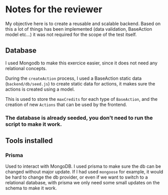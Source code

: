 # Notes for the reviewer

My objective here is to create a reusable and scalable backend. Based on this a lot of things has been implemented (data validation, BaseAction model etc...) it was not required for the scope of the test itself.

## Database

I used Mongodb to make this exercice easier, since it does not need any relational concepts.

During the `createAction` process, I used a BaseAction static data (`backend/db/seed.js`) to create static data for actions, it makes sure the actions is created using a model.

This is used to store the `maxCredits` for each type of `BaseAction`, and the creation of new `Actions` that can be used by the frontend.

### The database is already seeded, you don't need to run the script to make it work.

## Tools installed

### Prisma

Used to interact with MongoDB.
I used prisma to make sure the db can be changed without major update.
If I had used `mongoose` for example, it would be hard to change the db provider, or even if we want to switch to a relational database, with prisma we only need some small updates on the schema to make it work.
